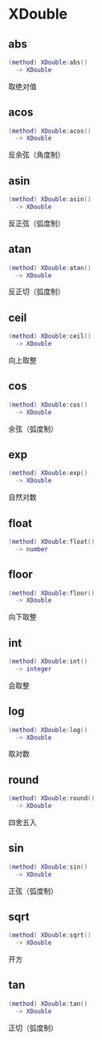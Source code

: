 # XDouble

## abs

```lua
(method) XDouble:abs()
  -> XDouble
```

 取绝对值
## acos

```lua
(method) XDouble:acos()
  -> XDouble
```

 反余弦（角度制）
## asin

```lua
(method) XDouble:asin()
  -> XDouble
```

 反正弦（弧度制）
## atan

```lua
(method) XDouble:atan()
  -> XDouble
```

 反正切（弧度制）
## ceil

```lua
(method) XDouble:ceil()
  -> XDouble
```

 向上取整
## cos

```lua
(method) XDouble:cos()
  -> XDouble
```

 余弦（弧度制）
## exp

```lua
(method) XDouble:exp()
  -> XDouble
```

 自然对数
## float

```lua
(method) XDouble:float()
  -> number
```

## floor

```lua
(method) XDouble:floor()
  -> XDouble
```

 向下取整
## int

```lua
(method) XDouble:int()
  -> integer
```

 会取整
## log

```lua
(method) XDouble:log()
  -> XDouble
```

 取对数
## round

```lua
(method) XDouble:round()
  -> XDouble
```

 四舍五入
## sin

```lua
(method) XDouble:sin()
  -> XDouble
```

 正弦（弧度制）
## sqrt

```lua
(method) XDouble:sqrt()
  -> XDouble
```

 开方
## tan

```lua
(method) XDouble:tan()
  -> XDouble
```

 正切（弧度制）


